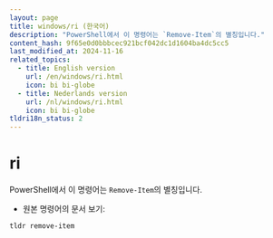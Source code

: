 ```yaml
---
layout: page
title: windows/ri (한국어)
description: "PowerShell에서 이 명령어는 `Remove-Item`의 별칭입니다."
content_hash: 9f65e0d0bbbcec921bcf042dc1d1604ba4dc5cc5
last_modified_at: 2024-11-16
related_topics:
  - title: English version
    url: /en/windows/ri.html
    icon: bi bi-globe
  - title: Nederlands version
    url: /nl/windows/ri.html
    icon: bi bi-globe
tldri18n_status: 2
---
```

# ri

PowerShell에서 이 명령어는 `Remove-Item`의 별칭입니다.

- 원본 명령어의 문서 보기:

`tldr remove-item`
